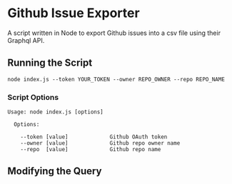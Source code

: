 # Github Issue Exporter

A script written in Node to export Github issues into a csv file using their Graphql API.

## Running the Script

```shell
node index.js --token YOUR_TOKEN --owner REPO_OWNER --repo REPO_NAME
```

### Script Options

```
Usage: node index.js [options]

  Options:

    --token [value]             Github OAuth token
    --owner [value]             Github repo owner name
    --repo  [value]             Github repo name
```

## Modifying the Query
